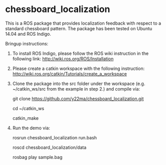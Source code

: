 # chessboard_localization

This is a ROS package that provides localization feedback with respect to a standard chessboard pattern. The package has been tested on Ubuntu 14.04 and ROS Indigo.

Bringup instructions:

1. To install ROS Indigo, please follow the ROS wiki instruction in the following link: http://wiki.ros.org/ROS/Installation

2. Please create a catkin workspace with the following instruction: http://wiki.ros.org/catkin/Tutorials/create_a_workspace

3. Clone the package into the src folder under the workspace (e.g. ~/catkin_ws/src from the example in step 2.) and compile via: 

   git clone https://github.com/y22ma/chessboard_localization.git
   
   cd ~/catkin_ws
   
   catkin_make
   
4. Run the demo via:

   rosrun chessboard_localization run.bash
   
   roscd chessboard_localization/data
   
   rosbag play sample.bag

